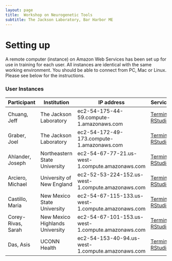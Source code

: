 ```yaml
---
layout: page
title:  Workshop on Neurogenetic Tools
subtitle: The Jackson Laboratory, Bar Harbor ME
---
```


# Setting up

A remote computer (instance) on Amazon Web Services has been set up for use in training for each user. All instances are identical with the same working environment. You should be able to connect from PC, Mac or Linux. Please see below for the instructions.

### User Instances

| Participant         | Institution                                                       | IP address                                        | Services                                                                                                                                             |
|---------------------|-------------------------------------------------------------------|---------------------------------------------------|------------------------------------------------------------------------------------------------------------------------------------------------------|
| Chuang, Jeff        | The Jackson Laboratory                                            | ec2-54-175-44-59.compute-1.amazonaws.com          | [Terminal](http://ec2-54-175-44-59.compute-1.amazonaws.com:57575), [RStudio](http://ec2-54-175-44-59.compute-1.amazonaws.com:8787)                   |
| Graber, Joel        | The Jackson Laboratory                                            | ec2-54-172-49-173.compute-1.amazonaws.com         | [Terminal](http://ec2-54-172-49-173.compute-1.amazonaws.com:57575), [RStudio](http://ec2-54-172-49-173.compute-1.amazonaws.com:8787)                 |
| Ahlander, Joseph    | Northeastern State University                                     | ec2-54-67-77-21.us-west-1.compute.amazonaws.com   | [Terminal](http://ec2-54-67-77-21.us-west-1.compute.amazonaws.com:57575), [RStudio](http://ec2-54-67-77-21.us-west-1.compute.amazonaws.com:8787)     |
| Arciero, Michael    | University of New England                                         | ec2-52-53-224-152.us-west-1.compute.amazonaws.com | [Terminal](http://ec2-52-53-224-152.us-west-1.compute.amazonaws.com:57575), [RStudio](http://ec2-52-53-224-152.us-west-1.compute.amazonaws.com:8787) |
| Castillo, Maria     | New Mexico State University                                       | ec2-54-67-115-133.us-west-1.compute.amazonaws.com | [Terminal](http://ec2-54-67-115-133.us-west-1.compute.amazonaws.com:57575), [RStudio](http://ec2-54-67-115-133.us-west-1.compute.amazonaws.com:8787) |
| Corey-Rivas, Sarah  | New Mexico Highlands University                                   | ec2-54-67-101-153.us-west-1.compute.amazonaws.com | [Terminal](http://ec2-54-67-101-153.us-west-1.compute.amazonaws.com:57575), [RStudio](http://ec2-54-67-101-153.us-west-1.compute.amazonaws.com:8787) |
| Das, Asis           | UCONN Health                                                      | ec2-54-153-40-94.us-west-1.compute.amazonaws.com  | [Terminal](http://ec2-54-153-40-94.us-west-1.compute.amazonaws.com:57575), [RStudio](http://ec2-54-153-40-94.us-west-1.compute.amazonaws.com:8787)   |

